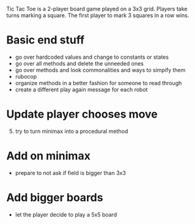 Tic Tac Toe is a 2-player board game played on a 3x3 grid. Players take turns
marking a square. The first player to mark 3 squares in a row wins.

# Basic end stuff
- go over hardcoded values and change to constants or states
- go over all methods and delete the unneeded ones
- go over methods and look commonalities and ways to simpify them
- rubocop
- organize methods in a better fashion for someone to read through
- create a different play again message for each robot

# Update player chooses move
5. try to turn minimax into a procedural method

# Add on minimax
- prepare to not ask if field is bigger than 3x3


# Add bigger boards
- let the player decide to play a 5x5 board

